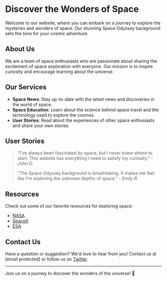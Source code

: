 <!--font:I recommend using the **Open Sans** font for your website.-->

# Discover the Wonders of Space

Welcome to our website, where you can embark on a journey to explore the mysteries and wonders of space. Our stunning Space Odyssey background sets the tone for your cosmic adventure.

## About Us

We are a team of space enthusiasts who are passionate about sharing the excitement of space exploration with everyone. Our mission is to inspire curiosity and encourage learning about the universe.

## Our Services

- **Space News**: Stay up-to-date with the latest news and discoveries in the world of space.
- **Space Education**: Learn about the science behind space travel and the technology used to explore the cosmos.
- **User Stories**: Read about the experiences of other space enthusiasts and share your own stories.

## User Stories

> "I've always been fascinated by space, but I never knew where to start. This website has everything I need to satisfy my curiosity." - *John D.*

> "The Space Odyssey background is breathtaking. It makes me feel like I'm exploring the unknown depths of space." - *Emily R.*

## Resources

Check out some of our favorite resources for exploring space:

- [NASA](#)
- [SpaceX](#)
- [ESA](#)

## Contact Us

Have a question or suggestion? We'd love to hear from you! Contact us at [email protected] or follow us on [Twitter](#). 

---

Join us on a journey to discover the wonders of the universe! 🚀

<!--

Write me content for website with wallpaper which alt text is:

"A stylized depiction of a spacecraft in orbit around a distant planet or moon, with dramatic lighting and shadows."

The name/title of the page should not be 1:1 copy of the alt text but rather a real content of the website which is using this wallpaper.

- Use markdown format 
- Start with heading
- Heading should be short and concise
- The content should look like a real website 
- The website should not be about the wallpaper, wallpaper is just a related background
- Heading should be contain work "wallpaper" or "background"
- Include real sections like references, contact, user stories, etc. use things relevant to the page purpose.
- Feel free to use structure like headings, bullets, numbering, blockquotes, paragraphs, horizontal lines, etc.
- You can use formatting like bold or _italic_
- You can include UTF-8 emojis
- Links should be only #hash anchors (and you can refer to the document itself)
- Do not include images


---


# Space Odyssey Wallpaper

Welcome to our website, where you can explore the wonders of space and discover new worlds. Our Space Odyssey Wallpaper sets the tone for your journey into the unknown.

## About Us

We are a team of space enthusiasts who believe that the universe is full of mysteries waiting to be uncovered. Our mission is to bring the excitement of space exploration to everyone.

## Our Services

- **Space News**: Stay up-to-date with the latest news and discoveries in the world of space.
- **Space Education**: Learn about the science behind space travel and the technology used to explore the cosmos.
- **User Stories**: Read about the experiences of other space enthusiasts and share your own stories.
- **Wallpaper Collection**: Browse our collection of stunning space-themed wallpapers to personalize your devices.

## User Stories

> "I've always been fascinated by space, but I never knew where to start. This website has everything I need to satisfy my curiosity." - *John D.*

> "The Space Odyssey Wallpaper is the perfect backdrop for my desktop. It inspires me to dream big and reach for the stars." - *Emily R.*

## References

Check out some of our favorite resources for exploring space:

- [NASA](#)
- [SpaceX](#)
- [ESA](#)

## Contact Us

Have a question or suggestion? We'd love to hear from you! Contact us at [email protected] or follow us on [Twitter](#). 

---

Stay curious and keep exploring! 🚀


---


Heading should not include word "wallpaper". The website should not be about the wallpaper itself, wallpaper is just a related background, rewrite whole content.


---


# Discover the Wonders of Space

Welcome to our website, where you can embark on a journey to explore the mysteries and wonders of space. Our stunning Space Odyssey background sets the tone for your cosmic adventure.

## About Us

We are a team of space enthusiasts who are passionate about sharing the excitement of space exploration with everyone. Our mission is to inspire curiosity and encourage learning about the universe.

## Our Services

- **Space News**: Stay up-to-date with the latest news and discoveries in the world of space.
- **Space Education**: Learn about the science behind space travel and the technology used to explore the cosmos.
- **User Stories**: Read about the experiences of other space enthusiasts and share your own stories.

## User Stories

> "I've always been fascinated by space, but I never knew where to start. This website has everything I need to satisfy my curiosity." - *John D.*

> "The Space Odyssey background is breathtaking. It makes me feel like I'm exploring the unknown depths of space." - *Emily R.*

## Resources

Check out some of our favorite resources for exploring space:

- [NASA](#)
- [SpaceX](#)
- [ESA](#)

## Contact Us

Have a question or suggestion? We'd love to hear from you! Contact us at [email protected] or follow us on [Twitter](#). 

---

Join us on a journey to discover the wonders of the universe! 🚀


---


Write me a Google font which is best fitting for the website.

Pick from the list:
- Alegreya
- Futura
- Barlow Condensed
- Roboto
- Open Sans
- Lobster
- Raleway
- Poppins
- Playfair Display
- Montserrat
- IBM Plex Sans
- Dancing Script
- Great Vibes
- Exo 2
- Lato
- Inter
- Orbitron


Write just the font name nothing else.


---


I recommend using the **Open Sans** font for your website.

-->
